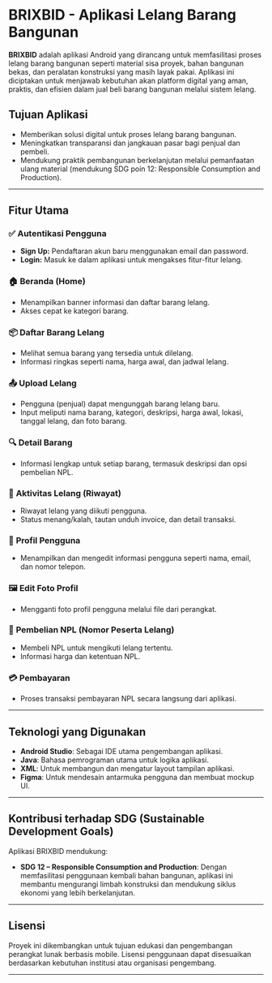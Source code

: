 # BRIXBID - Aplikasi Lelang Barang Bangunan

**BRIXBID** adalah aplikasi Android yang dirancang untuk memfasilitasi proses lelang barang bangunan seperti material sisa proyek, bahan bangunan bekas, dan peralatan konstruksi yang masih layak pakai. Aplikasi ini diciptakan untuk menjawab kebutuhan akan platform digital yang aman, praktis, dan efisien dalam jual beli barang bangunan melalui sistem lelang.

## Tujuan Aplikasi
- Memberikan solusi digital untuk proses lelang barang bangunan.
- Meningkatkan transparansi dan jangkauan pasar bagi penjual dan pembeli.
- Mendukung praktik pembangunan berkelanjutan melalui pemanfaatan ulang material (mendukung SDG poin 12: Responsible Consumption and Production).

---

## Fitur Utama

### ✅ **Autentikasi Pengguna**
- **Sign Up:** Pendaftaran akun baru menggunakan email dan password.
- **Login:** Masuk ke dalam aplikasi untuk mengakses fitur-fitur lelang.

### 🏠 **Beranda (Home)**
- Menampilkan banner informasi dan daftar barang lelang.
- Akses cepat ke kategori barang.

### 📦 **Daftar Barang Lelang**
- Melihat semua barang yang tersedia untuk dilelang.
- Informasi ringkas seperti nama, harga awal, dan jadwal lelang.

### 📤 **Upload Lelang**
- Pengguna (penjual) dapat mengunggah barang lelang baru.
- Input meliputi nama barang, kategori, deskripsi, harga awal, lokasi, tanggal lelang, dan foto barang.

### 🔍 **Detail Barang**
- Informasi lengkap untuk setiap barang, termasuk deskripsi dan opsi pembelian NPL.

### 📜 **Aktivitas Lelang (Riwayat)**
- Riwayat lelang yang diikuti pengguna.
- Status menang/kalah, tautan unduh invoice, dan detail transaksi.

### 👤 **Profil Pengguna**
- Menampilkan dan mengedit informasi pengguna seperti nama, email, dan nomor telepon.

### 🖼️ **Edit Foto Profil**
- Mengganti foto profil pengguna melalui file dari perangkat.

### 🪪 **Pembelian NPL (Nomor Peserta Lelang)**
- Membeli NPL untuk mengikuti lelang tertentu.
- Informasi harga dan ketentuan NPL.

### 💳 **Pembayaran**
- Proses transaksi pembayaran NPL secara langsung dari aplikasi.

---

## Teknologi yang Digunakan

- **Android Studio**: Sebagai IDE utama pengembangan aplikasi.
- **Java**: Bahasa pemrograman utama untuk logika aplikasi.
- **XML**: Untuk membangun dan mengatur layout tampilan aplikasi.
- **Figma**: Untuk mendesain antarmuka pengguna dan membuat mockup UI.

---

## Kontribusi terhadap SDG (Sustainable Development Goals)
Aplikasi BRIXBID mendukung:
- **SDG 12 – Responsible Consumption and Production**: Dengan memfasilitasi penggunaan kembali bahan bangunan, aplikasi ini membantu mengurangi limbah konstruksi dan mendukung siklus ekonomi yang lebih berkelanjutan.

---

## Lisensi
Proyek ini dikembangkan untuk tujuan edukasi dan pengembangan perangkat lunak berbasis mobile. Lisensi penggunaan dapat disesuaikan berdasarkan kebutuhan institusi atau organisasi pengembang.

---
